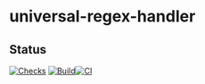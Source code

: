 # universal-regex-handler

## Status

[![Checks](https://github.com/tyrog07/universal-regex-handler/actions/workflows/test.yml/badge.svg)](https://github.com/tyrog07/universal-regex-handler/actions/workflows/test.yml)
[![Build](https://github.com/tyrog07/universal-regex-handler/actions/workflows/build.yml/badge.svg)](https://github.com/tyrog07/universal-regex-handler/actions/workflows/build.yml)[![CI](https://github.com/tyrog07/universal-regex-handler/actions/workflows/CI.yml/badge.svg?branch=main)](https://github.com/tyrog07/universal-regex-handler/actions/workflows/CI.yml)
